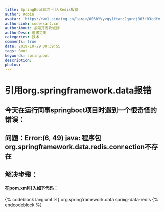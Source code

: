 ```yaml
---
title: SpringBoot踩坑-引入Redis报错
author: Robin
avatar: 'https://wx1.sinaimg.cn/large/006bYVyvgy1ftand2qurdj303c03cdfv.jpg'
authorLink: codersart.cn
authorAbout: 前端开发攻城狮
authorDesc: 追求完美
categories: 技术
comments: true
date: 2019-10-29 00:39:55
tags: Boot
keywords: springboot
description:
photos:
---
```

# 引用org.springframework.data报错
## 今天在运行同事springboot项目时遇到一个很奇怪的错误：
## 问题：Error:(6, 49) java: 程序包org.springframework.data.redis.connection不存在
## 解决步骤：
#### 在pom.xml引入如下代码：
{% codeblock lang:xml %}
<dependency>
    <groupId>org.springframework.data</groupId>
    <artifactId>spring-data-redis</artifactId>
</dependency>
{% endcodeblock %}
